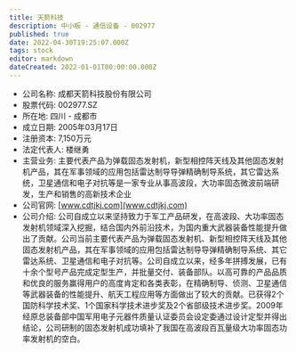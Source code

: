 ```yaml
---
title: 天箭科技
description: 中小板 - 通信设备 - 002977
published: true
date: 2022-04-30T19:25:07.000Z
tags: stock
editor: markdown
dateCreated: 2022-01-01T00:00:00.000Z
---
```


- 公司名称: 成都天箭科技股份有限公司
- 股票代码: 002977.SZ
- 所在地: 四川 - 成都市
- 成立日期: 2005年03月17日
- 注册资本: 7,150万元
- 法定代表人: 楼继勇
- 主营业务: 主要代表产品为弹载固态发射机，新型相控阵天线及其他固态发射机产品，其在军事领域的应用包括雷达制导导弹精确制导系统，其它雷达系统，卫星通信和电子对抗等是一家专业从事高波段，大功率固态微波前端研发，生产和销售的高新技术企业
- 公司官网: [www.cdtjkj.com](www.cdtjkj.com)
- 公司介绍: 公司自成立以来坚持致力于军工产品研发，在高波段、大功率固态发射机领域深入挖掘，结合国内外前沿技术，为国内重大武器装备性能提升做出了贡献。公司当前主要代表产品为弹载固态发射机、新型相控阵天线及其他固态发射机产品，其在军事领域的应用包括雷达制导导弹精确制导系统、其它雷达系统、卫星通信和电子对抗等。公司自成立以来，经多年拼搏发展，已有十余个型号产品完成定型生产，并批量交付、装备部队。以高可靠的产品品质和优良的服务赢得用户的高度肯定和各类表彰，在精确制导、侦测、卫星通信等武器装备的性能提升、航天工程应用等方面做出了较大的贡献。已获得2个国防科学技术奖、1个国家科学技术进步奖及2个省部级技术进步奖。2009年经原总装备部中国军用电子元器件质量认证委员会设定委通过设计定型并得出结论，公司研制的固态发射机成功填补了我国在高波段百瓦量级大功率固态功率发射机的空白。


